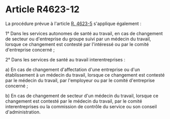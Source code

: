# Article R4623-12

La procédure prévue à l'article [R. 4623-5][1] s'applique également : 

1° Dans les services autonomes de santé au travail, en cas de changement de secteur ou d'entreprise du groupe suivi par un médecin du travail, lorsque ce changement est contesté par l'intéressé ou par le comité d'entreprise concerné ; 

2° Dans les services de santé au travail interentreprises : 

a) En cas de changement d'affectation d'une entreprise ou d'un établissement à un médecin du travail, lorsque ce changement est contesté par le médecin du travail, par l'employeur ou par le comité d'entreprise concerné ; 

b) En cas de changement de secteur d'un médecin du travail, lorsque ce changement est contesté par le médecin du travail, par le comité interentreprises ou la commission de contrôle du service ou son conseil d'administration.

 [1]: /affichCodeArticle.do?cidTexte=LEGITEXT000006072050&idArticle=LEGIARTI000018492973&dateTexte=&categorieLien=cid